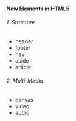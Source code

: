 #### New Elements in HTML5


###### 1. Structure
- header
- footer
- nav
- aside
- article


###### 2. Multi-Media
- canvas
- video
- audio